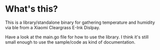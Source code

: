 What's this?
============

This is a library/standalone binary for gathering temperature and humidity via ble
from a Xiaomi Cleargrass E-Ink Dislpay. 

Have a look at the main.go file for how to use the library. I think it's still small enough to use the sample/code as kind of documentation.
